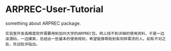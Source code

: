 # ARPREC-User-Tutorial
something about ARPREC package. </br>
```
实验室开发高精度软件需要用到加州大学的ARPREC包，网上找不到详细的使用资料，于是一边读源码，一边摸索，总结出一些基本的使用规则，希望能够帮助到有同样需求的人。如有不对之处，欢迎批评指出。
```